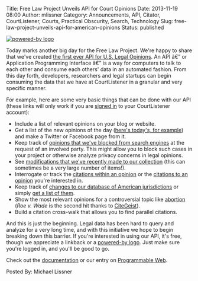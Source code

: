 Title: Free Law Project Unveils API for Court Opinions
Date: 2013-11-19 08:00
Author: mlissner
Category: Announcements, API, Citator, CourtListener, Courts, Practical Obscurity, Search, Technology
Slug: free-law-project-unveils-api-for-american-opinions
Status: published

[![powered-by
logo](http://freelawproject.org/wp-content/uploads/2013/11/full-light-250w.png)](http://freelawproject.org/wp-content/uploads/2013/11/full-light-250w.png)

Today marks another big day for the Free Law Project. We're happy to
share that we've created [the first ever API for U.S. Legal
Opinions](https://www.courtlistener.com/api/rest-info/). An API â€” or
Application Programming Interface â€” is a way for computers to talk to
each other and consume each others' data in an automated fashion. From
this day forth, developers, researchers and legal startups can begin
consuming the data that we have at CourtListener in a granular and very
specific manner.

For example, here are some very basic things that can be done with our
API (these links will only work if you are [signed
in](https://www.courtlistener.com/sign-in/) to your CourtListener
account):

-   Include a list of relevant opinions on your blog or website.
-   Get a list of the new opinions of the day ([here's today's, for
    example](https://www.courtlistener.com/api/rest/v1/opinion/?date_filed=2013-11-19))
    and make a Twitter or Facebook page from it.
-   Keep track of [opinions that we've blocked from search
    engines](https://www.courtlistener.com/api/rest/v1/opinion/?order_by=-date_blocked&blocked=True&fields=absolute_url,date_blocked,blocked,id&format=json)
    at the request of an involved party. This might allow you to block
    such cases in your project or otherwise analyze privacy concerns in
    legal opinions.
-   See [modifications that we've recently made to our
    collection](https://www.courtlistener.com/api/rest/v1/opinion/?order_by=date_modified)
    (this can sometimes be a very large number of items!).
-   Interrogate or track the [citations within an
    opinion](https://www.courtlistener.com/api/rest/v1/cites/?id=111170)
    or the [citations to an
    opinion](https://www.courtlistener.com/api/rest/v1/cited-by/?id=111170)
    you're interested in.
-   Keep track of [changes to our database of American
    jurisdictions](https://www.courtlistener.com/api/rest/v1/jurisdiction/?order_by=-date_modified)
    or simply [get a list of
    them](https://www.courtlistener.com/api/rest/v1/jurisdiction/).
-   Show the most relevant opinions for a controversial topic like
    [abortion](https://www.courtlistener.com/api/rest/v1/search/?order_by=score+desc&q=abortion)
    (*Roe v. Wade* is the second hit thanks to
    [CiteGeist](/2013/11/12/courtlistener-improves-search-results-thanks-to-volunteer-contributor/)).
-   Build a citation cross-walk that allows you to find parallel
    citations.

And this is just the beginning. Legal data has been hard to query and
analyze for a very long time, and with this initiative we hope to begin
breaking down this barrier. If you're interested in using our API, it's
free, though we appreciate a linkback or a [powered-by
logo](/about/assets/#powered-by). Just make sure you're logged in, and
you'll be good to go.

Check out the
[documentation](https://www.courtlistener.com/api/rest-info/) or our
entry on [Programmable
Web](http://www.programmableweb.com/api/courtlistener).

Posted By: Michael Lissner

